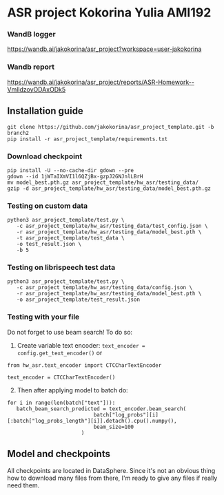 # ASR project Kokorina Yulia AMI192

### WandB logger
https://wandb.ai/jakokorina/asr_project?workspace=user-jakokorina

### Wandb report
https://wandb.ai/jakokorina/asr_project/reports/ASR-Homework--VmlldzoyODAxODk5

## Installation guide

```
git clone https://github.com/jakokorina/asr_project_template.git -b branch2
pip install -r asr_project_template/requirements.txt
```

### Download checkpoint

```
pip install -U --no-cache-dir gdown --pre
gdown --id 1jWTaIXmVI1l6QZjBx-gzpJ2GNJnlLBrH
mv model_best.pth.gz asr_project_template/hw_asr/testing_data/
gzip -d asr_project_template/hw_asr/testing_data/model_best.pth.gz
```
### Testing on custom data
```
python3 asr_project_template/test.py \
   -c asr_project_template/hw_asr/testing_data/test_config.json \
   -r asr_project_template/hw_asr/testing_data/model_best.pth \
   -t asr_project_template/test_data \
   -o test_result.json \
   -b 5
```
### Testing on librispeech test data
```
python3 asr_project_template/test.py \
   -c asr_project_template/hw_asr/testing_data/config.json \
   -r asr_project_template/hw_asr/testing_data/model_best.pth \
   -o asr_project_template/test_result.json
```


### Testing with your file

Do not forget to use beam search! To do so:
1. Create variable text encoder:
`text_encoder = config.get_text_encoder()` or 

```
from hw_asr.text_encoder import CTCCharTextEncoder

text_encoder = CTCCharTextEncoder()
```

2. Then after applying model to batch do:

```
for i in range(len(batch["text"])):
   batch_beam_search_predicted = text_encoder.beam_search(
                            batch["log_probs"][i][:batch["log_probs_length"][i]].detach().cpu().numpy(),
                            beam_size=100
                        )
```

## Model and checkpoints

All checkpoints are located in DataSphere. Since it's not an obvious thing how to download
many files from there, I'm ready to give any files if really need them.


